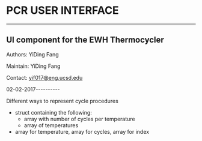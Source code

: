 # PCR USER INTERFACE
----------------------------------------------------------------------------------------------------------------------------------
## UI component for the EWH Thermocycler

Authors: YiDing Fang

Maintain: YiDing Fang

Contact: yif017@eng.ucsd.edu

02-02-2017----------

Different ways to represent cycle procedures
* struct containing the following:
  * array with number of cycles per temperature
  * array of temperatures
* array for temperature, array for cycles, array for index
